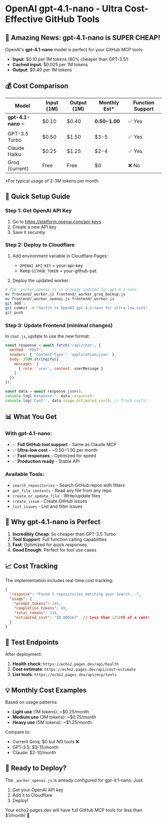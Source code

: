 # OpenAI gpt-4.1-nano - Ultra Cost-Effective GitHub Tools

## 🎉 Amazing News: gpt-4.1-nano is SUPER CHEAP!

OpenAI's **gpt-4.1-nano** model is perfect for your GitHub MCP tools:
- **Input**: $0.10 per 1M tokens (80% cheaper than GPT-3.5!)
- **Cached input**: $0.025 per 1M tokens  
- **Output**: $0.40 per 1M tokens

## 💰 Cost Comparison

| Model | Input (1M) | Output (1M) | Monthly Est* | Function Support |
|-------|------------|-------------|--------------|------------------|
| **gpt-4.1-nano** ⭐ | $0.10 | $0.40 | **$0.50-$1.00** | ✅ Yes |
| GPT-3.5 Turbo | $0.50 | $1.50 | $3-5 | ✅ Yes |
| Claude Haiku | $0.25 | $1.25 | $2-4 | ✅ Yes |
| Groq (current) | Free | Free | $0 | ❌ No |

*For typical usage of 2-3M tokens per month

## 🚀 Quick Setup Guide

### Step 1: Get OpenAI API Key
1. Go to https://platform.openai.com/api-keys
2. Create a new API key
3. Save it securely

### Step 2: Deploy to Cloudflare
1. Add environment variable in Cloudflare Pages:
   - `OPENAI_API_KEY` = your-api-key
   - Keep `GITHUB_TOKEN` = your-github-pat

2. Deploy the updated worker:
```bash
# The _worker_openai.js is already updated for gpt-4.1-nano
mv frontend/_worker.js frontend/_worker_groq_backup.js
mv frontend/_worker_openai.js frontend/_worker.js
git add .
git commit -m "Switch to OpenAI gpt-4.1-nano for ultra-low cost"
git push
```

### Step 3: Update Frontend (minimal changes)
In `chat.js`, update to use the new format:
```javascript
const response = await fetch('/api/chat', {
  method: 'POST',
  headers: { 'Content-Type': 'application/json' },
  body: JSON.stringify({ 
    messages: [
      { role: 'user', content: userMessage }
    ]
  })
});

const data = await response.json();
console.log('Response:', data.response);
console.log('Cost:', data.usage.estimated_cost); // Track costs!
```

## 📊 What You Get

### With gpt-4.1-nano:
- ✅ **Full GitHub tool support** - Same as Claude MCP
- ✅ **Ultra-low cost** - ~$0.50-$1.00 per month
- ✅ **Fast responses** - Optimized for speed
- ✅ **Production ready** - Stable API

### Available Tools:
- `search_repositories` - Search GitHub repos with filters
- `get_file_contents` - Read any file from any repo
- `create_or_update_file` - Write/update files
- `create_issue` - Create GitHub issues
- `list_issues` - List and filter issues

## 🎯 Why gpt-4.1-nano is Perfect

1. **Incredibly Cheap**: 5x cheaper than GPT-3.5 Turbo
2. **Tool Support**: Full function calling capabilities
3. **Fast**: Optimized for quick responses
4. **Good Enough**: Perfect for tool use cases

## 📈 Cost Tracking

The implementation includes real-time cost tracking:
```json
{
  "response": "Found 5 repositories matching your search...",
  "usage": {
    "prompt_tokens": 245,
    "completion_tokens": 89,
    "total_tokens": 334,
    "estimated_cost": "$0.000167"  // Less than 1/50th of a cent!
  }
}
```

## 🔧 Test Endpoints

After deployment:
1. **Health check**: `https://echo2.pages.dev/api/health`
2. **Cost estimate**: `https://echo2.pages.dev/api/cost-estimate`
3. **List tools**: `https://echo2.pages.dev/api/mcp/tools`

## 💡 Monthly Cost Examples

Based on usage patterns:
- **Light use** (1M tokens): ~$0.25/month
- **Medium use** (3M tokens): ~$0.75/month
- **Heavy use** (5M tokens): ~$1.25/month

Compare to:
- Current Groq: $0 but NO tools ❌
- GPT-3.5: $3-15/month
- Claude: $2-10/month

## 🚦 Ready to Deploy?

The `_worker_openai.js` is already configured for gpt-4.1-nano. Just:
1. Get your OpenAI API key
2. Add it to Cloudflare
3. Deploy!

Your echo2.pages.dev will have full GitHub MCP tools for less than $1/month! 🎉
